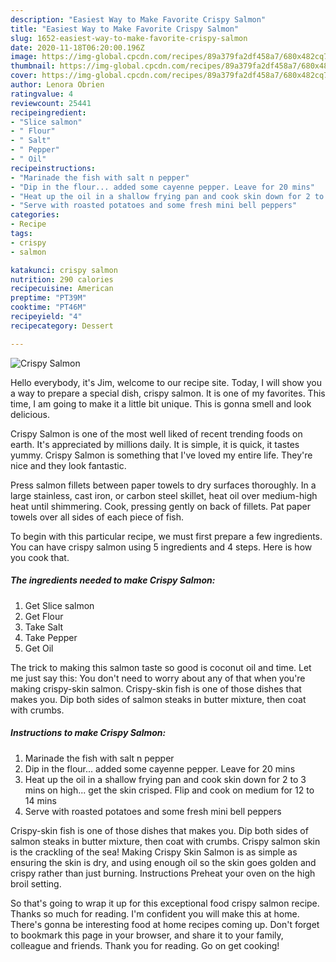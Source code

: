 ```yaml
---
description: "Easiest Way to Make Favorite Crispy Salmon"
title: "Easiest Way to Make Favorite Crispy Salmon"
slug: 1652-easiest-way-to-make-favorite-crispy-salmon
date: 2020-11-18T06:20:00.196Z
image: https://img-global.cpcdn.com/recipes/89a379fa2df458a7/680x482cq70/crispy-salmon-recipe-main-photo.jpg
thumbnail: https://img-global.cpcdn.com/recipes/89a379fa2df458a7/680x482cq70/crispy-salmon-recipe-main-photo.jpg
cover: https://img-global.cpcdn.com/recipes/89a379fa2df458a7/680x482cq70/crispy-salmon-recipe-main-photo.jpg
author: Lenora Obrien
ratingvalue: 4
reviewcount: 25441
recipeingredient:
- "Slice salmon"
- " Flour"
- " Salt"
- " Pepper"
- " Oil"
recipeinstructions:
- "Marinade the fish with salt n pepper"
- "Dip in the flour... added some cayenne pepper. Leave for 20 mins"
- "Heat up the oil in a shallow frying pan and cook skin down for 2 to 3 mins on high... get the skin crisped. Flip and cook on medium for 12 to 14 mins"
- "Serve with roasted potatoes and some fresh mini bell peppers"
categories:
- Recipe
tags:
- crispy
- salmon

katakunci: crispy salmon 
nutrition: 290 calories
recipecuisine: American
preptime: "PT39M"
cooktime: "PT46M"
recipeyield: "4"
recipecategory: Dessert

---
```



![Crispy Salmon](https://img-global.cpcdn.com/recipes/89a379fa2df458a7/680x482cq70/crispy-salmon-recipe-main-photo.jpg)

Hello everybody, it's Jim, welcome to our recipe site. Today, I will show you a way to prepare a special dish, crispy salmon. It is one of my favorites. This time, I am going to make it a little bit unique. This is gonna smell and look delicious.

Crispy Salmon is one of the most well liked of recent trending foods on earth. It's appreciated by millions daily. It is simple, it is quick, it tastes yummy. Crispy Salmon is something that I've loved my entire life. They're nice and they look fantastic.

Press salmon fillets between paper towels to dry surfaces thoroughly. In a large stainless, cast iron, or carbon steel skillet, heat oil over medium-high heat until shimmering. Cook, pressing gently on back of fillets. Pat paper towels over all sides of each piece of fish.


To begin with this particular recipe, we must first prepare a few ingredients. You can have crispy salmon using 5 ingredients and 4 steps. Here is how you cook that.

<!--inarticleads1-->

##### The ingredients needed to make Crispy Salmon:

1. Get Slice salmon
1. Get  Flour
1. Take  Salt
1. Take  Pepper
1. Get  Oil


The trick to making this salmon taste so good is coconut oil and time. Let me just say this: You don&#39;t need to worry about any of that when you&#39;re making crispy-skin salmon. Crispy-skin fish is one of those dishes that makes you. Dip both sides of salmon steaks in butter mixture, then coat with crumbs. 

<!--inarticleads2-->

##### Instructions to make Crispy Salmon:

1. Marinade the fish with salt n pepper
1. Dip in the flour... added some cayenne pepper. Leave for 20 mins
1. Heat up the oil in a shallow frying pan and cook skin down for 2 to 3 mins on high... get the skin crisped. Flip and cook on medium for 12 to 14 mins
1. Serve with roasted potatoes and some fresh mini bell peppers


Crispy-skin fish is one of those dishes that makes you. Dip both sides of salmon steaks in butter mixture, then coat with crumbs. Crispy salmon skin is the crackling of the sea! Making Crispy Skin Salmon is as simple as ensuring the skin is dry, and using enough oil so the skin goes golden and crispy rather than just burning. Instructions Preheat your oven on the high broil setting. 

So that's going to wrap it up for this exceptional food crispy salmon recipe. Thanks so much for reading. I'm confident you will make this at home. There's gonna be interesting food at home recipes coming up. Don't forget to bookmark this page in your browser, and share it to your family, colleague and friends. Thank you for reading. Go on get cooking!
